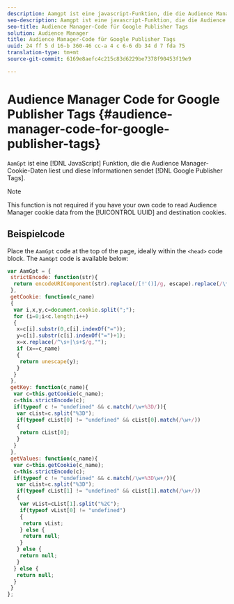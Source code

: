 ```yaml
---
description: Aamgpt ist eine javascript-Funktion, die die Audience Manager-Cookie-Daten liest und diese Informationen an Google Publisher Tags sendet.
seo-description: Aamgpt ist eine javascript-Funktion, die die Audience Manager-Cookie-Daten liest und diese Informationen an Google Publisher Tags sendet.
seo-title: Audience Manager-Code für Google Publisher Tags
solution: Audience Manager
title: Audience Manager-Code für Google Publisher Tags
uuid: 24 ff 5 d 16-b 360-46 cc-a 4 c 6-6 db 34 d 7 fda 75
translation-type: tm+mt
source-git-commit: 6169e8aefc4c215c83d6229be7378f90453f19e9

---
```



# Audience Manager Code for Google Publisher Tags {#audience-manager-code-for-google-publisher-tags}

`AamGpt` ist eine [!DNL JavaScript] Funktion, die die Audience Manager-Cookie-Daten liest und diese Informationen sendet [!DNL Google Publisher Tags].

>[!NOTE]
>
>This function is not required if you have your own code to read Audience Manager cookie data from the [!UICONTROL UUID] and destination cookies.

## Beispielcode

Place the `AamGpt` code at the top of the page, ideally within the `<head>` code block. The `AamGpt` code is available below:

```js
var AamGpt = {  
 strictEncode: function(str){ 
  return encodeURIComponent(str).replace(/[!'()]/g, escape).replace(/\*/g, "%2A"); 
 }, 
 getCookie: function(c_name) 
 { 
  var i,x,y,c=document.cookie.split(";"); 
  for (i=0;i<c.length;i++) 
  { 
   x=c[i].substr(0,c[i].indexOf("=")); 
   y=c[i].substr(c[i].indexOf("=")+1); 
   x=x.replace(/^\s+|\s+$/g,""); 
   if (x==c_name) 
   { 
    return unescape(y); 
   } 
  } 
 }, 
 getKey: function(c_name){ 
  var c=this.getCookie(c_name); 
  c=this.strictEncode(c); 
  if(typeof c != "undefined" && c.match(/\w+%3D/)){ 
   var cList=c.split("%3D"); 
   if(typeof cList[0] != "undefined" && cList[0].match(/\w+/)) 
   { 
    return cList[0]; 
   } 
  }  
 }, 
 getValues: function(c_name){ 
  var c=this.getCookie(c_name); 
  c=this.strictEncode(c); 
  if(typeof c != "undefined" && c.match(/\w+%3D\w+/)){ 
   var cList=c.split("%3D"); 
   if(typeof cList[1] != "undefined" && cList[1].match(/\w+/)) 
   { 
    var vList=cList[1].split("%2C"); 
    if(typeof vList[0] != "undefined") 
    { 
     return vList; 
    } else { 
     return null; 
    }    
   } else { 
    return null; 
   } 
  } else { 
   return null; 
  } 
 } 
};
```
